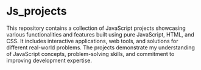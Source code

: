 # Js_projects


This repository contains a collection of JavaScript projects showcasing various functionalities and features built using pure JavaScript, HTML, and CSS. It includes interactive applications, web tools, and solutions for different real-world problems. The projects demonstrate my understanding of JavaScript concepts, problem-solving skills, and commitment to improving development expertise.
